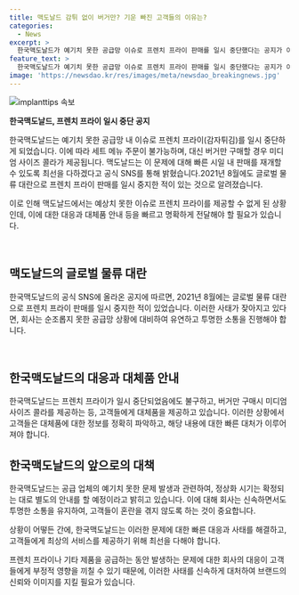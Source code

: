 ```yaml
---
title: 맥도날드 감튀 없이 버거만? 기운 빠진 고객들의 이유는?
categories:
  - News
excerpt: >
  한국맥도날드가 예기치 못한 공급망 이슈로 프렌치 프라이 판매를 일시 중단했다는 공지가 이목을 끌고 있다. 세트 주문이 불가능하며, 대신 버거 구매 시 미디엄 콜라가 제공된다. 맥도날드는 빠른 시일 내 판매 재개를 위해 노력하고, 정상화 시기는 따로 안내할 예정이라고 전했다. 이는 2021년 8월 글로벌 물류 대란으로 인해 프렌치 프라이 대체재로 너깃이나 치즈스틱을 제공한 바 있다. #맥도날드 #프렌치프라이 #감자튀김
feature_text: >
  한국맥도날드가 예기치 못한 공급망 이슈로 프렌치 프라이 판매를 일시 중단했다는 공지가 이목을 끌고 있다. 세트 주문이 불가능하며, 대신 버거 구매 시 미디엄 콜라가 제공된다. 맥도날드는 빠른 시일 내 판매 재개를 위해 노력하고, 정상화 시기는 따로 안내할 예정이라고 전했다. 이는 2021년 8월 글로벌 물류 대란으로 인해 프렌치 프라이 대체재로 너깃이나 치즈스틱을 제공한 바 있다. #맥도날드 #프렌치프라이 #감자튀김
image: 'https://newsdao.kr/res/images/meta/newsdao_breakingnews.jpg'
---
```


<p><img src="https://newsdao.kr/res/images/meta/newsdao_breakingnews.jpg" alt="implanttips 속보" /></p>

<p><strong>한국맥도날드, 프렌치 프라이 일시 중단 공지</strong>  </p>

<p>한국맥도날드는 예기치 못한 공급망 내 이슈로 프렌치 프라이(감자튀김)를 일시 중단하게 되었습니다. 이에 따라 세트 메뉴 주문이 불가능하며, 대신 버거만 구매할 경우 미디엄 사이즈 콜라가 제공됩니다. 맥도날드는 이 문제에 대해 빠른 시일 내 판매를 재개할 수 있도록 최선을 다하겠다고 공식 SNS를 통해 밝혔습니다.2021년 8월에도 글로벌 물류 대란으로 프렌치 프라이 판매를 일시 중지한 적이 있는 것으로 알려졌습니다.</p>

<p>이로 인해 맥도날드에서는 예상치 못한 이슈로 프렌치 프라이를 제공할 수 없게 된 상황인데, 이에 대한 대응과 대체품 안내 등을 빠르고 명확하게 전달해야 할 필요가 있습니다. </p>

<p data-ke-size="size16">&nbsp;</p>

<h2 data-ke-size="size26">맥도날드의 글로벌 물류 대란</h2> 

<p>한국맥도날드의 공식 SNS에 올라온 공지에 따르면, 2021년 8월에는 글로벌 물류 대란으로 프렌치 프라이 판매를 일시 중지한 적이 있었습니다. 이러한 사태가 잦아지고 있다면, 회사는 순조롭지 못한 공급망 상황에 대비하여 유연하고 투명한 소통을 진행해야 합니다.</p>

<p data-ke-size="size16">&nbsp;</p>

<h2 data-ke-size="size26">한국맥도날드의 대응과 대체품 안내</h2>

<p>한국맥도날드는 프렌치 프라이가 일시 중단되었음에도 불구하고, 버거만 구매시 미디엄 사이즈 콜라를 제공하는 등, 고객들에게 대체품을 제공하고 있습니다. 이러한 상황에서 고객들은 대체품에 대한 정보를 정확히 파악하고, 해당 내용에 대한 빠른 대처가 이루어져야 합니다.</p>

<h2 data-ke-size="size26">한국맥도날드의 앞으로의 대책</h2>

<p>한국맥도날드는 공급 업체의 예기치 못한 문제 발생과 관련하여, 정상화 시기는 확정되는 대로 별도의 안내를 할 예정이라고 밝히고 있습니다. 이에 대해 회사는 신속하면서도 투명한 소통을 유지하여, 고객들이 혼란을 겪지 않도록 하는 것이 중요합니다. </p>

<p>상황이 어떻든 간에, 한국맥도날드는 이러한 문제에 대한 빠른 대응과 사태를 해결하고, 고객들에게 최상의 서비스를 제공하기 위해 최선을 다해야 합니다. </p>

<p>프렌치 프라이나 기타 제품을 공급하는 동안 발생하는 문제에 대한 회사의 대응이 고객들에게 부정적 영향을 끼칠 수 있기 때문에, 이러한 사태를 신속하게 대처하여 브랜드의 신뢰와 이미지를 지킬 필요가 있습니다. </p>

<p data-ke-size="size16">&nbsp;</p>

